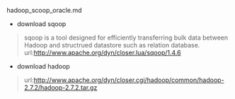 hadoop_scoop_oracle.md

- download sqoop 

> sqoop is a tool designed for efficiently transferring bulk data between Hadoop and structrued datastore such as relation database.
url:http://www.apache.org/dyn/closer.lua/sqoop/1.4.6

- download hadoop
>url:http://www.apache.org/dyn/closer.cgi/hadoop/common/hadoop-2.7.2/hadoop-2.7.2.tar.gz